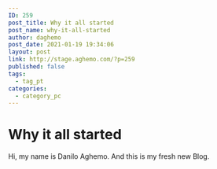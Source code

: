 ```yaml
---
ID: 259
post_title: Why it all started
post_name: why-it-all-started
author: daghemo
post_date: 2021-01-19 19:34:06
layout: post
link: http://stage.aghemo.com/?p=259
published: false
tags:
  - tag_pt
categories:
  - category_pc
---
```

# Why it all started

Hi, my name is Danilo Aghemo. And this is my fresh new Blog.